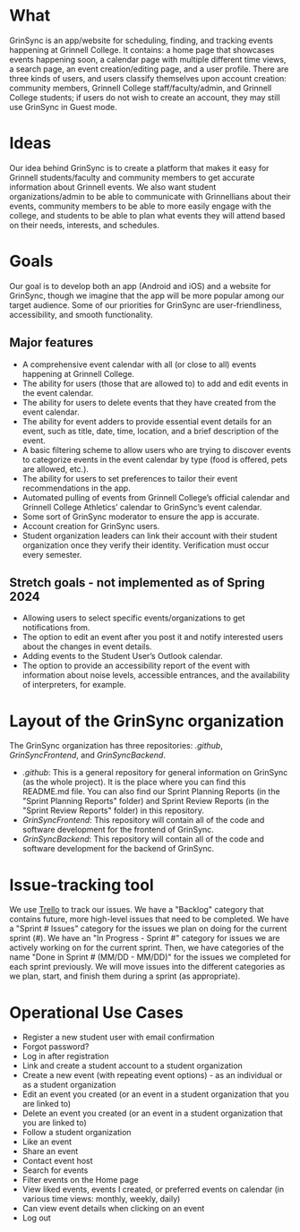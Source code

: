# What #
GrinSync is an app/website for scheduling, finding, and tracking events happening at Grinnell College. It contains: a home page that showcases events happening soon, a calendar page with multiple different time views, a search page, an event creation/editing page, and a user profile. There are three kinds of users, and users classify themselves upon account creation: community members, Grinnell College staff/faculty/admin, and Grinnell College students; if users do not wish to create an account, they may still use GrinSync in Guest mode.  

# Ideas #
Our idea behind GrinSync is to create a platform that makes it easy for Grinnell students/faculty and community members to get accurate information about Grinnell events. We also want student organizations/admin to be able to communicate with Grinnellians about their events, community members to be able to more easily engage with the college, and students to be able to plan what events they will attend based on their needs, interests, and schedules.

# Goals #
Our goal is to develop both an app (Android and iOS) and a website for GrinSync, though we imagine that the app will be more popular among our target audience. Some of our priorities for GrinSync are user-friendliness, accessibility, and smooth functionality.

## Major features ##
- A comprehensive event calendar with all (or close to all) events happening at Grinnell College.
- The ability for users (those that are allowed to) to add and edit events in the event calendar.
- The ability for users to delete events that they have created from the event calendar.
- The ability for event adders to provide essential event details for an event, such as title, date, time, location, and a brief description of the event.
- A basic filtering scheme to allow users who are trying to discover events to categorize events in the event calendar by type (food is offered, pets are allowed, etc.).
- The ability for users to set preferences to tailor their event recommendations in the app. 
- Automated pulling of events from Grinnell College’s official calendar and Grinnell College Athletics’ calendar to GrinSync’s event calendar. 
- Some sort of GrinSync moderator to ensure the app is accurate. 
- Account creation for GrinSync users.
- Student organization leaders can link their account with their student organization once they verify their identity. Verification must occur every semester. 

## Stretch goals - not implemented as of Spring 2024 ##
- Allowing users to select specific events/organizations to get notifications from.
- The option to edit an event after you post it and notify interested users about the changes in event details.
- Adding events to the Student User’s Outlook calendar.
- The option to provide an accessibility report of the event with information about noise levels, accessible entrances, and the availability of interpreters, for example.

# Layout of the GrinSync organization #
The GrinSync organization has three repositories: *.github*, *GrinSyncFrontend*, and *GrinSyncBackend*. 
- *.github*: This is a general repository for general information on GrinSync (as the whole project). It is the place where you can find this README.md file. You can also find our Sprint Planning Reports (in the "Sprint Planning Reports" folder) and Sprint Review Reports (in the "Sprint Review Reports" folder) in this repository.
- *GrinSyncFrontend*: This repository will contain all of the code and software development for the frontend of GrinSync.
- *GrinSyncBackend*: This repository will contain all of the code and software development for the backend of GrinSync.

# Issue-tracking tool #
We use [Trello](https://trello.com/b/uRb8HI8c/grinsync) to track our issues. We have a "Backlog" category that contains future, more high-level issues that need to be completed. We have a "Sprint # Issues" category for the issues we plan on doing for the current sprint (#). We have an "In Progress - Sprint #" category for issues we are actively working on for the current sprint. Then, we have categories of the name "Done in Sprint # (MM/DD - MM/DD)" for the issues we completed for each sprint previously. We will move issues into the different categories as we plan, start, and finish them during a sprint (as appropriate). 

# Operational Use Cases #
- Register a new student user with email confirmation
- Forgot password?
- Log in after registration
- Link and create a student account to a student organization
- Create a new event (with repeating event options) - as an individual or as a student organization
- Edit an event you created (or an event in a student organization that you are linked to)
- Delete an event you created (or an event in a student organization that you are linked to)
- Follow a student organization
- Like an event
- Share an event
- Contact event host
- Search for events
- Filter events on the Home page
- View liked events, events I created, or preferred events on calendar (in various time views: monthly, weekly, daily) 
- Can view event details when clicking on an event
- Log out
